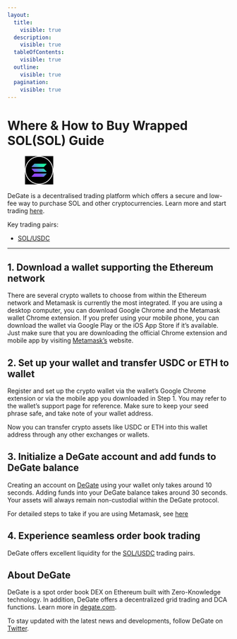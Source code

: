 ```yaml
---
layout:
  title:
    visible: true
  description:
    visible: true
  tableOfContents:
    visible: true
  outline:
    visible: true
  pagination:
    visible: true
---
```


# Where & How to Buy Wrapped SOL(SOL) Guide

<figure><img src="../images/sol_0xd31a59c85ae9d8edefec411d448f90841571b89c1716307309782.jpg" alt="SOL" width="64"><figcaption></figcaption></figure>

DeGate is a decentralised trading platform which offers a secure and low-fee way to purchase SOL and other cryptocurrencies. Learn more and start trading [here](https://app.degate.com/trade/USDC/0xd31a59c85ae9d8edefec411d448f90841571b89c?utm_source=howtobuy).&#x20;

Key trading pairs:

* [SOL/USDC](https://app.degate.com/trade/USDC/0xd31a59c85ae9d8edefec411d448f90841571b89c?utm_source=howtobuy)

***

## 1. Download a wallet supporting the Ethereum network

There are several crypto wallets to choose from within the Ethereum network and Metamask is currently the most integrated. If you are using a desktop computer, you can download Google Chrome and the Metamask wallet Chrome extension. If you prefer using your mobile phone, you can download the wallet via Google Play or the iOS App Store if it’s available. Just make sure that you are downloading the official Chrome extension and mobile app by visiting [Metamask’s](https://metamask.io/) website.

## 2. Set up your wallet and transfer USDC or ETH to wallet

Register and set up the crypto wallet via the wallet’s Google Chrome extension or via the mobile app you downloaded in Step 1. You may refer to the wallet’s support page for reference. Make sure to keep your seed phrase safe, and take note of your wallet address.&#x20;

Now you can transfer crypto assets like USDC or ETH into this wallet address through any other exchanges or wallets.

## 3. Initialize a DeGate account and add funds to DeGate balance

Creating an account on [DeGate](https://app.degate.com/?utm_source=SOL_howtobuy) using your wallet only takes around 10 seconds. Adding funds into your DeGate balance takes around 30 seconds. Your assets will always remain non-custodial within the DeGate protocol.

For detailed steps to take if you are using Metamask, see [here](https://docs.degate.com/v/product_en/main-features/wallet-connectivity/metamask)

## 4. Experience seamless order book trading

DeGate offers excellent liquidity for the [SOL/USDC](https://app.degate.com/trade/USDC/0xd31a59c85ae9d8edefec411d448f90841571b89c?utm_source=howtobuy) trading pairs.&#x20;

## About DeGate

DeGate is a spot order book DEX on Ethereum built with Zero-Knowledge technology. In addition, DeGate offers a decentralized grid trading and DCA functions.  Learn more in [degate.com](https://degate.com/?utm_source=SOL_howtobuy).

To stay updated with the latest news and developments, follow DeGate on [Twitter](https://twitter.com/degatedex).
